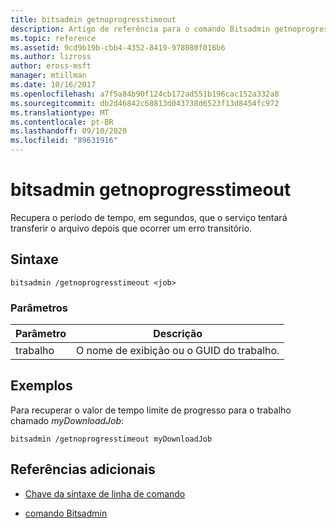 ```yaml
---
title: bitsadmin getnoprogresstimeout
description: Artigo de referência para o comando Bitsadmin getnoprogresstimeout, que recupera o período de tempo, em segundos, que o serviço tentará transferir o arquivo após ocorrer um erro transitório.
ms.topic: reference
ms.assetid: 9cd9b19b-cbb4-4352-8419-978080f016b6
ms.author: lizross
author: eross-msft
manager: mtillman
ms.date: 10/16/2017
ms.openlocfilehash: a7f5a84b90f124cb172ad551b196cac152a332a8
ms.sourcegitcommit: db2d46842c68813d043738d6523f13d8454fc972
ms.translationtype: MT
ms.contentlocale: pt-BR
ms.lasthandoff: 09/10/2020
ms.locfileid: "89631916"
---
```

# <a name="bitsadmin-getnoprogresstimeout"></a>bitsadmin getnoprogresstimeout

Recupera o período de tempo, em segundos, que o serviço tentará transferir o arquivo depois que ocorrer um erro transitório.

## <a name="syntax"></a>Sintaxe

```
bitsadmin /getnoprogresstimeout <job>
```

### <a name="parameters"></a>Parâmetros

| Parâmetro | Descrição |
| -------------- | -------------- |
| trabalho | O nome de exibição ou o GUID do trabalho. |

## <a name="examples"></a>Exemplos

Para recuperar o valor de tempo limite de progresso para o trabalho chamado *myDownloadJob*:

```
bitsadmin /getnoprogresstimeout myDownloadJob
```

## <a name="additional-references"></a>Referências adicionais

- [Chave da sintaxe de linha de comando](command-line-syntax-key.md)

- [comando Bitsadmin](bitsadmin.md)
